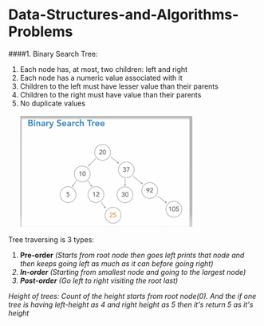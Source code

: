 # Data-Structures-and-Algorithms-Problems
####1. Binary Search Tree:
   1. Each node has, at most, two children: left and right
   2. Each node has a numeric value associated with it
   3. Children to the left must have lesser value than their parents
   4. Children to the right must have  value than their parents
   5. No duplicate values
<br/><br/>
   ![img.png](img.png)

Tree traversing is 3 types:
   1. <b>Pre-order</b> <i>(Starts from root node then goes  left prints that node and then keeps going left as much as it can before going right)
   2. <b>In-order</b> <i>(Starting from smallest node and going to the largest node)
   3. <b>Post-order</b> <i>(Go left to right visiting the root last)

Height of trees:
   Count of the height starts from root node(0).
   And the if one tree is having left-height as 4 and right height as 5 then it's return 5 as it's height 

